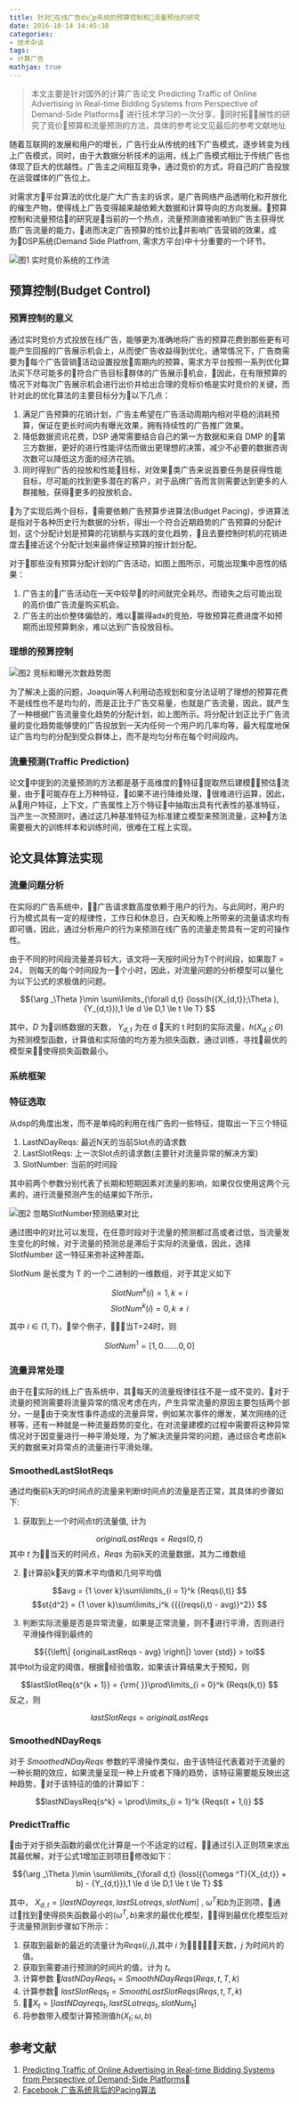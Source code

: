 ```yaml
---
title: 针对在线广告dsp系统的预算控制和流量预估的研究
date: 2016-10-14 14:45:38
categories:
- 技术杂谈
tags:
- 计算广告
mathjax: true
---
```

<!-- <script type="text/javascript" async
  src="https://cdn.mathjax.org/mathjax/latest/MathJax.js?config=default">
</script> -->

> 本文主要是针对国外的计算广告论文 Predicting Traffic of Online Advertising in Real-time Bidding Systems from Perspective of Demand-Side Platforms 进行技术学习的一次分享，同时拓展性的研究了竞价预算和流量预测的方法，具体的参考论文见最后的参考文献地址

随着互联网的发展和用户的增长，广告行业从传统的线下广告模式，逐步转变为线上广告模式，同时，由于大数据分析技术的运用，线上广告模式相比于传统广告也体现了巨大的优越性。广告主之间相互竞争，通过竞价的方式，将自己的广告投放在运营媒体的广告位上。

对需求方平台算法的优化是广大广告主的诉求，是广告网络产品透明化和开放化的催生产物，使得线上广告变得越来越依赖大数据和计算导向的方向发展。预算控制和流量预估的研究是当前的一个热点，流量预测直接影响到广告主获得优质广告流量的能力，进而决定广告预算的性价比并影响广告营销的效果，成为DSP系统(Demand Side Platfrom, 需求方平台)中十分重要的一个环节。

![](http://wx2.sinaimg.cn/mw690/78d85414ly1fo48r9x850j20x40hagtp.jpg "图1 实时竞价系统的工作流")

## 预算控制(Budget Control)
### 预算控制的意义
通过实时竞价方式投放在线广告，能够更为准确地将广告的预算花费到那些更有可能产生回报的广告展示机会上，从而使广告收益得到优化，通常情况下，广告商需要为每个广告营销活动设置投放周期内的预算，需求方平台按照一系列优化算法买下尽可能多的符合广告目标群体的广告展示机会，因此，在有限预算的情况下对每次广告展示机会进行出价并给出合理的竞标价格是实时竞价的关键，而针对此的优化算法的主要目标分为以下几点：

1. 满足广告预算的花销计划，广告主希望在广告活动周期内相对平稳的消耗预算，保证在更长时间内有曝光效果，拥有持续性的广告推广效果。
2. 降低数据资讯花费，DSP 通常需要结合自己的第一方数据和来自 DMP 的第三方数据，更好的进行性能评估而做出更理想的决策，减少不必要的数据咨询次数可以降低这方面的经济花销。
3. 同时得到广告的投放和性能目标，对效果类广告来说首要任务是获得性能目标，尽可能的找到更多潜在的客户，对于品牌广告而言则需要达到更多的人群接触，获得更多的投放机会。

为了实现后两个目标，需要依赖广告预算步进算法(Budget Pacing)，步进算法是指对于各种历史行为数据的分析，得出一个符合近期趋势的广告预算的分配计划，这个分配计划是预算的花销额与实践的变化趋势，且去要控制时机的花销进度去接近这个分配计划来最终保证预算的按计划分配。

对于那些没有预算分配计划的广告活动，如图上图所示，可能出现集中恶性的结果：

1. 广告主的广告活动在一天中较早的时间就完全耗尽。而错失之后可能出现的高价值广告流量购买机会。
2. 广告主的出价整体偏低的，难以赢得adx的竞拍，导致预算花费进度不如预期而出现预算剩余，难以达到广告投放目标。


### 理想的预算控制
![](http://wx2.sinaimg.cn/mw1024/78d85414ly1fo4g8zaomvj211y0i3mx7.jpg "图2 竞标和曝光次数趋势图")

为了解决上面的问题，Joaquin等人利用动态规划和变分法证明了理想的预算花费不是线性也不是均匀的，而是正比于广告交易量，也就是广告流量，因此，就产生了一种根据广告流量变化趋势的分配计划，如上图所示。将分配计划正比于广告流量的变化趋势能够使的广告投放到一天内任何一个用户的几率均等，最大程度地保证广告均匀的分配到受众群体上，而不是均匀分布在每个时间段内。

### 流量预测(Traffic Prediction)
论文中提到的流量预测的方法都是基于高维度的特征提取然后建模预估流量，由于可能存在上万种特征，如果不进行降维处理，很难进行运算，因此，从用户特征，上下文，广告属性上万个特征中抽取出具有代表性的基准特征，当产生一次预测时，通过这几种基准特征为标准建立模型来预测流量，这种方法需要极大的训练样本和训练时间，很难在工程上实现。

## 论文具体算法实现

### 流量问题分析
在实际的广告系统中，广告请求数高度依赖于用户的行为，与此同时，用户的行为模式具有一定的规律性，工作日和休息日，白天和晚上所带来的流量请求均有即可循，因此，通过分析用户的行为来预测在线广告的流量走势具有一定的可操作性。

由于不同的时间段流量差异较大，该文将一天按时间分为T个时间段，如果取$T = 24$， 则每天的每个时间段为一个小时，因此，对流量问题的分析模型可以量化为以下公式的求极值的问题。

$${\arg _\Theta }\min \sum\limits_{\forall d,t} {loss(h({X_{d,t}};\Theta ),{Y_{d,t}}),1 \le d \le D,1 \le t \le T} $$

其中，$D$ 为训练数据的天数， ${Y_{d,t}}$ 为在 d 天的 t 时刻的实际流量，${h({X_{d,t}};\Theta )}$ 为预测模型函数，计算值和实际值的均方差为损失函数，通过训练，寻找最优的模型来使得损失函数最小。

### 系统框架




### 特征选取
从dsp的角度出发，而不是单纯的利用在线广告的一些特征，提取出一下三个特征

1. LastNDayReqs: 最近N天的当前Slot点的请求数
2. LastSlotReqs: 上一次Slot点的请求数(主要针对流量异常的解决方案)
3. SlotNumber: 当前的时间段

其中前两个参数分别代表了长期和短期因素对流量的影响，如果仅仅使用这两个元素的，进行流量预测产生的结果如下所示，

![](http://wx3.sinaimg.cn/mw690/78d85414ly1fnylmc94zaj215w0i60x0.jpg "图2 忽略SlotNumber预测结果对比")

通过图中的对比可以发现，在任意时段对于流量的预测都过高或者过低，当流量发生变化的时候，对于流量的预测总是滞后于实际的流量值，因此，选择 SlotNumber 这一特征来弥补这种差距。

SlotNum 是长度为 T 的一个二进制的一维数组，对于其定义如下

$$SlotNu{m^k}(i) = 1,k = i$$
$$SlotNu{m^k}(i) = 0,k \ne i$$

其中 ${i \in (1,T)}$，举个例子，当T=24时，则

$$SlotNu{m^1} = [1,0.......0,0]$$

### 流量异常处理
由于在实际的线上广告系统中，其每天的流量规律往往不是一成不变的，对于流量的预测需要将流量异常的情况考虑在内，产生异常流量的原因主要包括两个部分，一是由于突发性事件造成的流量异常，例如某次事件的爆发，某次网络的迁移等，还有一种就是一种流量趋势的变化，在对流量建模的过程中需要将这种异常情况对于因变量进行一种平滑处理，为了解决流量异常的问题，通过综合考虑前k天的数据来对异常点的流量进行平滑处理。
### SmoothedLastSlotReqs
通过均衡前k天的t时间点的流量来判断t时间点的流量是否正常，其具体的步骤如下:

1. 获取到上一个时间点t的流量值, 计为

  $$originalLastReqs = Reqs(0,t)$$
其中 $t$ 为当天的时间点，$Reqs$ 为前k天的流量数据，其为二维数组 

2. 计算前k天的算术平均值和几何平均值

$$avg = {1 \over k}\sum\limits_{i = 1}^k {Reqs(i,t)} $$
$$st{d^2} = {1 \over k}\sum\limits_i^k {{{(reqs(i,t) - avg)}^2}} $$

3. 判断实际流量是否是异常流量，如果是正常流量，则不进行平滑，否则进行平滑操作得到最终的 

$${{\left\| {originalLastReqs - avg} \right\|} \over {std}} > tol$$
其中tol为设定的阈值，根据经验值取，如果该计算结果大于预知，则

$$lastSlotReq{s^{k + 1}} = {\rm{ }}\prod\limits_{i = 0}^k {Reqs(k,t)} $$
反之，则

$$lastSlotReqs = originalLastReqs$$

### SmoothedNDayReqs
对于 $SmoothedNDayReqs$ 参数的平滑操作类似，由于该特征代表着对于流量的一种长期的效应，如果流量呈现一种上升或者下降的趋势，该特征需要能反映出这种趋势，对于该特征的值的计算如下：

$$lastNDaysReq{s^k} = \prod\limits_{i = 1}^k {Reqs(t + 1,i)} $$

### PredictTraffic
由于对于损失函数的最优化计算是一个不适定的过程，通过引入正则项来求出其最优解，对于公式1增加正则项目修改如下：

$${\arg _\Theta }\min \sum\limits_{\forall d,t} {loss(({\omega ^T}{X_{d,t}} + b) - {Y_{d,t}}),1 \le d \le D,1 \le t \le T} $$

其中， ${X_{d,t}} = [lastNDayreqs,lastSLotreqs,slotNum]$ , ${{\omega ^T}}$和$b$为正则项，通过找到使得损失函数最小的$({\omega ^T},b)$来求的最优化模型，得到最优化模型后对于流量预测到步骤如下所示：

1. 获取到最新的最近的流量计为$Reqs(i,j)$,其中 $i$ 为天数，$j$ 为时间片的值。
2. 获取到需要进行预测的时间片的值，计为 $t$。
3. 计算参数 $lastNDayReq{s_t} = SmoothNDayReqs(Reqs,t,T,k)$
4. 计算参数 $lastSlotReq{s_t} = SmoothLastSlotReqs(Reqs,t,T,k)$
5. ${X_{t}} = [lastNDayreqs_{t},lastSLotreqs_{t},slotNum_{t}]$
6. 将参数带入模型计算预测值$h({X_t};\omega ,b)$

## 参考文献

1. [ Predicting Traffic of Online Advertising in Real-time Bidding Systems from Perspective of Demand-Side Platforms](https://github.com/wzhe06/Ad-papers/blob/master/Budget%20Control/Predicting%20Traffic%20of%20Online%20Advertising%20in%20Real-time%20Bidding%20Systems%20from%20Perspective%20of%20Demand-Side%20Platforms.pdf)
2. [Facebook 广告系统背后的Pacing算法](https://developers.facebook.com/docs/marketing-api/pacing)






  














